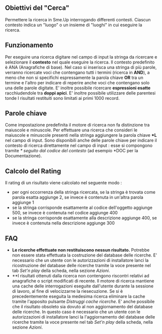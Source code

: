## Obiettivi del "Cerca"
Permettere la ricerca in Sme.Up interrogando differenti contesti.
Ciascun contesto indica un "luogo" o un insieme di "luoghi" in cui eseguire la ricerca.

## Funzionamento
Per eseguire una ricerca digitare nel campo di input la stringa da ricercare e selezionare il **contesto** nel quale eseguire la ricerca.
Il contesto predefinito è ANA (Anagrafiche di base).
Nel caso si inserisca una stringa di più parole, verranno ricercate voci che contengano tutti i termini (ricerca in **AND**), a meno che non si specifichi espressamente la parola chiave **OR** tra un termine e l'altro per indicare di reperire anche voci che contengano solo una delle parole digitate. E' inoltre possibile ricercare **espressioni esatte** racchiudendole tra **doppi apici**. E' inoltre possibile utilizzare delle parentesi tonde
I risultati restituiti sono limitati ai primi 1000 record.

## Parole chiave
Come impostazione predefinita il motore di ricerca non fa distinzione tra maiuscole e minuscole. Per effettuare una ricerca che consideri le maiuscole e minuscole presenti nella stringa aggiungere la parola chiave **\*L** nel campo di input.
Sono disponibili anche delle parole chiave per indicare il contesto di ricerca direttamente nel campo di input :  esse si compongono tramite _\* seguito dal codice del contesto_ (ad esempio \*DOC per la Documentazione).

## Calcolo del Rating
Il rating di un risultato viene calcolato nel seguente modo : 

- per ogni occorrenza della stringa ricercata, se la stringa è trovata come parola esatta aggiunge 2, se invece è contenuta in un'altra parola aggiunge 1
- se la stringa corrisponde esattamente al codice dell'oggetto aggiunge 500, se invece è contenuta nel codice aggiunge 400
- se la stringa corrisponde esattamente alla descrizione aggiunge 400, se invece è contenuta nella descrizione aggiunge 300
 


## FAQ

- **Le ricerche effettuate non restituiscono nessun risultato.**
Potrebbe non essere stata effettuata la costruzione del database delle ricerche. E' necessario che un utente con le autorizzazioni di installatore lanci la ricostruzione del database delle ricerche tramite la voce presente nel tab _Set'n play_ della scheda, nella sezione _Azioni_.
- **I risultati ottenuti dalla ricerca non contengono riscontri relativi ad anagrafiche o script modificati di recente.
Il motore di ricerca mantiene una cache delle interrogazioni eseguite dall'utente durante la sessione di lavoro, al fine di velocizzarne la riesecuzione. Se si è precedentemente eseguita la medesima ricerca eliminare la cache tramite l'apposito pulsante _Distruggi cache ricerche_.
E' anche possibile che il risultato obsoleto sia dovuto al non aggiornamento del database delle ricerche. In questo caso è necessario che un utente con le autorizzazioni di installatore lanci la l'aggiornamento del database delle ricerche tramite la voce presente nel tab _Set'n play_ della scheda, nella sezione _Azioni_.



